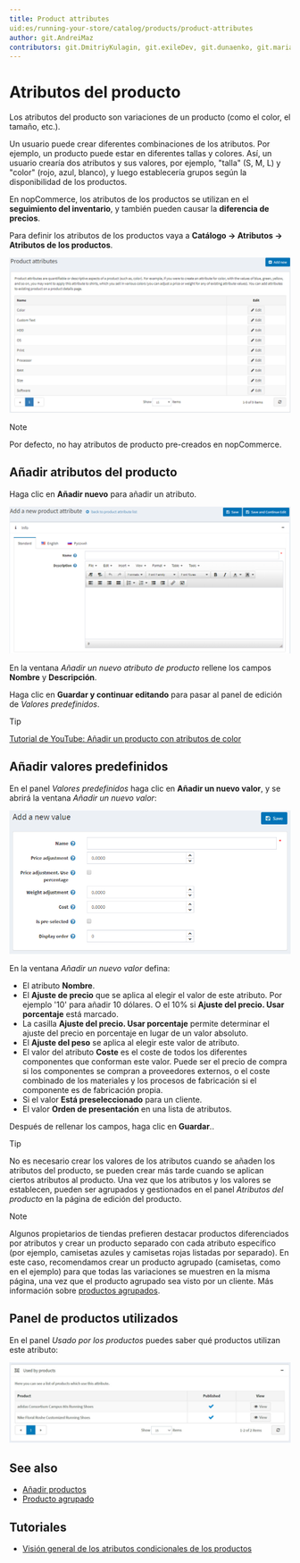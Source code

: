 ```yaml
---
title: Product attributes
uid:es/running-your-store/catalog/products/product-attributes
author: git.AndreiMaz
contributors: git.DmitriyKulagin, git.exileDev, git.dunaenko, git.mariannk
---
```


# Atributos del producto

Los atributos del producto son variaciones de un producto (como el color, el tamaño, etc.).

Un usuario puede crear diferentes combinaciones de los atributos. Por ejemplo, un producto puede estar en diferentes tallas y colores. Así, un usuario crearía dos atributos y sus valores, por ejemplo, "talla" (S, M, L) y "color" (rojo, azul, blanco), y luego establecería grupos según la disponibilidad de los productos.

En nopCommerce, los atributos de los productos se utilizan en el **seguimiento del inventario**, y también pueden causar la **diferencia de precios**.

Para definir los atributos de los productos vaya a **Catálogo → Atributos → Atributos de los productos**.

![Atributos del producto](_static/product-attributes/product_attributes.png)

> [!NOTE]
> 
> Por defecto, no hay atributos de producto pre-creados en nopCommerce.

## Añadir atributos del producto

Haga clic en **Añadir nuevo** para añadir un atributo.

![Añadir nuevo](_static/product-attributes/add_a_new_product_attribute.png)

En la ventana *Añadir un nuevo atributo de producto* rellene los campos **Nombre** y **Descripción**.

Haga clic en **Guardar y continuar editando** para pasar al panel de edición de *Valores predefinidos*.

> [!TIP]
> 
> [Tutorial de YouTube: Añadir un producto con atributos de color](https://youtu.be/QihipwQ61YU)

## Añadir valores predefinidos

En el panel *Valores predefinidos* haga clic en **Añadir un nuevo valor**, y se abrirá la ventana *Añadir un nuevo valor*:

![Añadir valores predefinidos](_static/product-attributes/add_a_new_value.png)

En la ventana *Añadir un nuevo valor* defina:

- El atributo **Nombre**.
- El **Ajuste de precio** que se aplica al elegir el valor de este atributo. Por ejemplo '10' para añadir 10 dólares. O el 10% si **Ajuste del precio. Usar porcentaje** está marcado.
- La casilla **Ajuste del precio. Usar porcentaje** permite determinar el ajuste del precio en porcentaje en lugar de un valor absoluto.
- El **Ajuste del peso** se aplica al elegir este valor de atributo.
- El valor del atributo **Coste** es el coste de todos los diferentes componentes que conforman este valor. Puede ser el precio de compra si los componentes se compran a proveedores externos, o el coste combinado de los materiales y los procesos de fabricación si el componente es de fabricación propia.
- Si el valor **Está preseleccionado** para un cliente.
- El valor **Orden de presentación** en una lista de atributos.

Después de rellenar los campos, haga clic en **Guardar**..

> [!TIP]
> 
> No es necesario crear los valores de los atributos cuando se añaden los atributos del producto, se pueden crear más tarde cuando se aplican ciertos atributos al producto. 
> Una vez que los atributos y los valores se establecen, pueden ser agrupados y gestionados en el panel *Atributos del producto* en la página de edición del producto.

> [!NOTE]
> 
> Algunos propietarios de tiendas prefieren destacar productos diferenciados por atributos y crear un producto separado con cada atributo específico (por ejemplo, camisetas azules y camisetas rojas listadas por separado). En este caso, recomendamos crear un producto agrupado (camisetas, como en el ejemplo) para que todas las variaciones se muestren en la misma página, una vez que el producto agrupado sea visto por un cliente. Más información sobre [productos agrupados](xref:en/running-your-store/catalog/products/grouped-products-variants).

## Panel de productos utilizados

En el panel *Usado por los productos* puedes saber qué productos utilizan este atributo:

![Utilizado por los productos](_static/product-attributes/used-by.jpg)

## See also

- [Añadir productos](xref:en/running-your-store/catalog/products/add-products)
- [Producto agrupado](xref:en/running-your-store/catalog/products/grouped-products-variants)

## Tutoriales

- [Visión general de los atributos condicionales de los productos](https://www.youtube.com/watch?v=eIdHVcEdos8&t=55s)